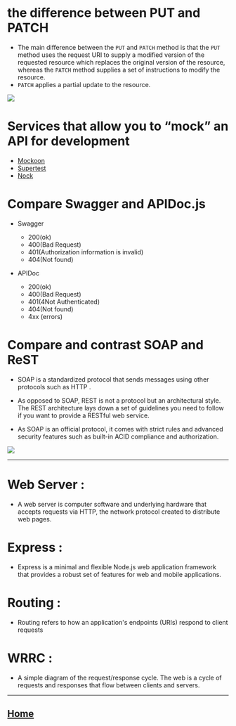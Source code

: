 # the difference between PUT and PATCH


* The main difference between the `PUT` and `PATCH` method is that the `PUT` method uses the request URI to supply a modified version of the requested resource which replaces the original version of the resource, whereas the `PATCH` method supplies a set of instructions to modify the resource.
* `PATCH` applies a partial update to the resource.

<img src ="https://www.devopsschool.com/blog/wp-content/uploads/2020/04/put-vs-post-patch.jpg">

# Services that allow you to “mock” an API for development 
* [Mockoon](https://mockoon.com/) 
* [Supertest](https://www.npmjs.com/package/supertest) 
* [Nock](https://github.com/nock/nock) 


# Compare Swagger and APIDoc.js
* Swagger	
   - 200(ok)
   - 400(Bad Request)
   - 401(Authorization information is invalid)
   - 404(Not found)
  	
* APIDoc
   - 200(ok)
   - 400(Bad Request)
   - 401(4Not Authenticated)
   - 404(Not found)
   - 4xx (errors)	
# Compare and contrast SOAP and ReST
* SOAP is a standardized protocol that sends messages using other protocols such as HTTP .

* As opposed to SOAP, REST is not a protocol but an architectural style. The REST architecture lays down a set of guidelines you need to follow if you want to provide a RESTful web service.

* As SOAP is an official protocol, it comes with strict rules and advanced security features such as built-in ACID compliance and authorization.

<img src ="https://3.bp.blogspot.com/-zg3xuzcWTXg/Vaj0gLvGabI/AAAAAAAADZU/fhE-v_AXJFA/s640/SOAP%2Bvs%2BREST%2Bin%2BJava.png">

*****************************************************************
# Web Server :
* A web server is computer software and underlying hardware that accepts requests via HTTP, the network protocol created to distribute web pages.

# Express : 
* Express is a minimal and flexible Node.js web application framework that provides a robust set of features for web and mobile applications.
# Routing :
* Routing refers to how an application's endpoints (URIs) respond to client requests
# WRRC :
* A simple diagram of the request/response cycle. The web is a cycle of requests and responses that flow between clients and servers. 
 
*****************************************************************

## [ Home ](https://reem-alqurm.github.io/ReadingNotes/)